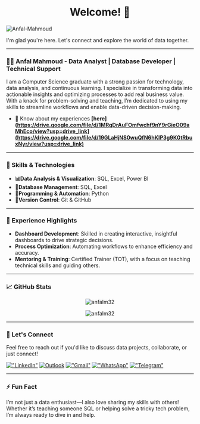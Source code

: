 
<h1 align="center">Welcome! 👋</h1>

<p align="left"> <img src="https://komarev.com/ghpvc/?username=anfalm32&label=Profile%20views&color=0e75b6&style=flat" alt="Anfal-Mahmoud" /> </p>


I'm glad you're here. Let's connect and explore the world of data together.

---

### 👩‍💻 Anfal Mahmoud - Data Analyst | Database Developer | Technical Support

I am a Computer Science graduate with a strong passion for technology, data analysis, and continuous learning. I specialize in transforming data into actionable insights and optimizing processes to add real business value. With a knack for problem-solving and teaching, I’m dedicated to using my skills to streamline workflows and enable data-driven decision-making.
- 📄 Know about my experiences **[here](https://drive.google.com/file/d/1MRgDrAuFOmfwchf9nY9rGieO09aMhEco/view?usp=drive_link](https://drive.google.com/file/d/19GLaHjNS0wuQfN6hKIP3g9K0tRbuxNyr/view?usp=drive_link)**

---

### 🔧 Skills & Technologies
- **📊Data Analysis & Visualization**: SQL, Excel, Power BI
- **👯Database Management**: SQL, Excel
- **🔭Programming & Automation**: Python
- **🔧Version Control**: Git & GitHub

---

### 💼 Experience Highlights
- **Dashboard Development**: Skilled in creating interactive, insightful dashboards to drive strategic decisions.
- **Process Optimization**: Automating workflows to enhance efficiency and accuracy.
- **Mentoring & Training**: Certified Trainer (TOT), with a focus on teaching technical skills and guiding others.
    
---

### 📈 GitHub Stats

<p align="center">
  <img src="https://github-readme-stats.vercel.app/api?username=anfalm32&show_icons=true&locale=en" alt="anfalm32" />
</p>

<p align="center">
  <img src="https://github-readme-streak-stats.herokuapp.com?user=anfalm32&theme=transparent" alt="anfalm32" />
</p>

---

### 🤝 Let's Connect
Feel free to reach out if you'd like to discuss data projects, collaborate, or just connect!

[!["LinkedIn"](https://img.shields.io/badge/LinkedIn-blue?style=flat&logo=linkedin&labelColor=blue)](https://www.linkedin.com/in/anfal-mahmoud-b872142aa)
[![Outlook](https://img.shields.io/badge/Outlook-00a2ed?style=flat&logo=outlook&logoColor=white)](anfal.mahmoud_mis@bsu.edu.eg) 
[!["Gmail"](https://img.shields.io/badge/Gmail-D14836?style=flat&logo=gmail&logoColor=white)](anfalm32@gmail.com)
[!["WhatsApp"](https://img.shields.io/badge/WhatsApp-25D366?style=flat&logo=whatsapp&logoColor=white)](https://wa.me/201003918616)
[!["Telegram"](https://img.shields.io/badge/Telegram-2CA5E0?style=flat&logo=telegram&logoColor=white)](http://t.me/AnfalMahmoud32)


---

### ⚡ Fun Fact
I’m not just a data enthusiast—I also love sharing my skills with others! Whether it’s teaching someone SQL or helping solve a tricky tech problem, I’m always ready to dive in and help.

